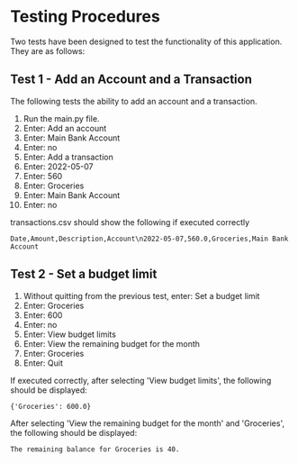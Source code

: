 # Testing Procedures

Two tests have been designed to test the functionality of this application. They are as follows:

## Test 1 - Add an Account and a Transaction

The following tests the ability to add an account and a transaction.

1. Run the main.py file.
2. Enter: Add an account
3. Enter: Main Bank Account
4. Enter: no
5. Enter: Add a transaction
6. Enter: 2022-05-07
7. Enter: 560
8. Enter: Groceries
9. Enter: Main Bank Account
10. Enter: no

transactions.csv should show the following if executed correctly

```
Date,Amount,Description,Account\n2022-05-07,560.0,Groceries,Main Bank Account
```

## Test 2 - Set a budget limit

1. Without quitting from the previous test, enter: Set a budget limit
2. Enter: Groceries
3. Enter: 600
4. Enter: no
5. Enter: View budget limits
6. Enter: View the remaining budget for the month
7. Enter: Groceries
7. Enter: Quit

If executed correctly, after selecting 'View budget limits', the following should be displayed:

```
{'Groceries': 600.0}
```

After selecting 'View the remaining budget for the month' and 'Groceries', the following should be displayed:

```
The remaining balance for Groceries is 40.
```